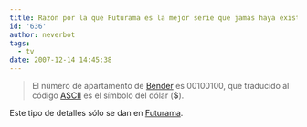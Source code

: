 ```yaml
---
title: Razón por la que Futurama es la mejor serie que jamás haya existido
id: '636'
author: neverbot
tags:
  - tv
date: 2007-12-14 14:45:38
---
```


> El número de apartamento de [Bender](http://en.wikipedia.org/wiki/Bender_(Futurama)) es 00100100, que traducido al código [ASCII](http://en.wikipedia.org/wiki/ASCII) es el símbolo del dólar (**$**).

Este tipo de detalles sólo se dan en [Futurama](http://en.wikipedia.org/wiki/Futurama).
